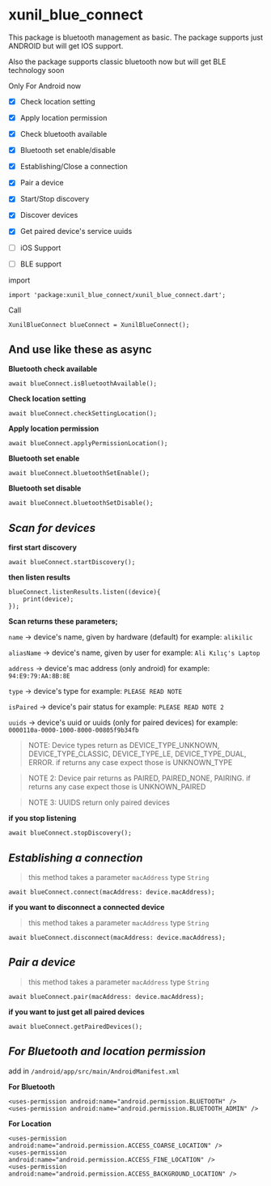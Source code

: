 # xunil_blue_connect

This package is bluetooth management as basic. The package supports just ANDROID 
but will get IOS support.

Also the package supports  classic bluetooth now but will get BLE technology soon 

Only For Android now

- [x] Check location setting
- [x] Apply location permission
- [x] Check bluetooth available
- [x] Bluetooth set enable/disable
- [x] Establishing/Close a connection
- [x] Pair a device
- [x] Start/Stop discovery
- [x] Discover devices
- [x] Get paired device's service uuids
- [ ] iOS Support
- [ ] BLE support


import

    import 'package:xunil_blue_connect/xunil_blue_connect.dart';

Call

    XunilBlueConnect blueConnect = XunilBlueConnect();

## **And use like these as async**

**Bluetooth check available**

    await blueConnect.isBluetoothAvailable();

**Check location setting**

    await blueConnect.checkSettingLocation();

**Apply location permission**

    await blueConnect.applyPermissionLocation();

**Bluetooth set enable**

    await blueConnect.bluetoothSetEnable();

**Bluetooth set disable**

    await blueConnect.bluetoothSetDisable();

## ***Scan for devices***

**first start discovery**

    await blueConnect.startDiscovery();

**then listen results**

    blueConnect.listenResults.listen((device){
	    print(device);
    });

**Scan returns these parameters;**

`name` -> device's name, given by hardware (default)
for example: `alikilic`

`aliasName` -> device's name, given by user
for example: `Ali Kılıç's Laptop`

`address` -> device's mac address (only android)
for example: `94:E9:79:AA:8B:8E`

`type` -> device's type
for example: `PLEASE READ NOTE`

`isPaired` -> device's pair status
for example: `PLEASE READ NOTE 2`

`uuids` -> device's uuid or uuids (only for paired devices)
for example: `0000110a-0000-1000-8000-00805f9b34fb`

>NOTE: Device types return as DEVICE_TYPE_UNKNOWN, DEVICE_TYPE_CLASSIC, DEVICE_TYPE_LE, DEVICE_TYPE_DUAL, ERROR.
if returns any case expect those is UNKNOWN_TYPE

>NOTE 2: Device pair returns as PAIRED, PAIRED_NONE, PAIRING.
if returns any case expect those is UNKNOWN_PAIRED

> NOTE 3: UUIDS return only paired devices

**if you stop listening**

    await blueConnect.stopDiscovery();

## ***Establishing a connection***

> this method takes a parameter ``macAddress`` type ``String``

    await blueConnect.connect(macAddress: device.macAddress);

**if you want to disconnect a connected device**

> this method takes a parameter ``macAddress`` type ``String``

    await blueConnect.disconnect(macAddress: device.macAddress);

## ***Pair a device***

> this method takes a parameter ``macAddress`` type ``String``

    await blueConnect.pair(macAddress: device.macAddress);

**if you want to just get all paired devices**

    await blueConnect.getPairedDevices();

## ***For Bluetooth and location permission***

add in `/android/app/src/main/AndroidManifest.xml`

**For Bluetooth**

    <uses-permission android:name="android.permission.BLUETOOTH" />
    <uses-permission android:name="android.permission.BLUETOOTH_ADMIN" />

**For Location**

    <uses-permission android:name="android.permission.ACCESS_COARSE_LOCATION" />
    <uses-permission android:name="android.permission.ACCESS_FINE_LOCATION" />
    <uses-permission android:name="android.permission.ACCESS_BACKGROUND_LOCATION" />